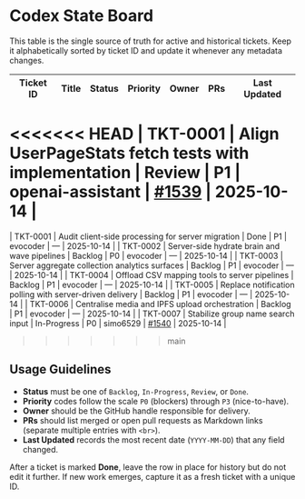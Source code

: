 # Codex State Board

This table is the single source of truth for active and historical tickets. Keep it alphabetically sorted by ticket ID and update it whenever any metadata changes.

| Ticket ID | Title | Status | Priority | Owner | PRs | Last Updated |
|-----------|-------|--------|----------|-------|-----|--------------|
<<<<<<< HEAD
| TKT-0001 | Align UserPageStats fetch tests with implementation | Review | P1 | openai-assistant | [#1539](https://github.com/6529-Collections/6529seize-frontend/pull/1539) | 2025-10-14 |
=======
| TKT-0001 | Audit client-side processing for server migration | Done | P1 | evocoder | — | 2025-10-14 |
| TKT-0002 | Server-side hydrate brain and wave pipelines | Backlog | P0 | evocoder | — | 2025-10-14 |
| TKT-0003 | Server aggregate collection analytics surfaces | Backlog | P1 | evocoder | — | 2025-10-14 |
| TKT-0004 | Offload CSV mapping tools to server pipelines | Backlog | P1 | evocoder | — | 2025-10-14 |
| TKT-0005 | Replace notification polling with server-driven delivery | Backlog | P1 | evocoder | — | 2025-10-14 |
| TKT-0006 | Centralise media and IPFS upload orchestration | Backlog | P1 | evocoder | — | 2025-10-14 |
| TKT-0007 | Stabilize group name search input | In-Progress | P0 | simo6529 | [#1540](https://github.com/6529-Collections/6529seize-frontend/pull/1540) | 2025-10-14 |
>>>>>>> main

## Usage Guidelines

- **Status** must be one of `Backlog`, `In-Progress`, `Review`, or `Done`.
- **Priority** codes follow the scale `P0` (blockers) through `P3` (nice-to-have).
- **Owner** should be the GitHub handle responsible for delivery.
- **PRs** should list merged or open pull requests as Markdown links (separate multiple entries with `<br>`).
- **Last Updated** records the most recent date (`YYYY-MM-DD`) that any field changed.

After a ticket is marked **Done**, leave the row in place for history but do not edit it further. If new work emerges, capture it as a fresh ticket with a unique ID.
